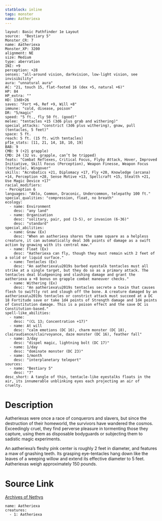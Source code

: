 ```yaml
---
statblock: inline
tags: monster
name: Aatheriexa
---
```

```statblock
layout: Basic Pathfinder 1e Layout
source:  "Bestiary 5"
Monster_CR: 7
name: Aatheriexa
Monster_XP: 3200
alignment: NE
size: Medium
type: aberration
INI: +9
perception: +28
senses: "all-around vision, darkvision, low-light vision, see invisibility"
aura: "unnatural aura"
AC: "21, touch 15, flat-footed 16 (dex +5, natural +6)"
HP: 84
HP_extra: ""
HD: 13d8+26
saves: "Fort +6, Ref +9, Will +8"
immune: "cold, disease, poison"
DR: "5/magic"
speed: "5 ft., fly 50 ft. (good)"
melee: "tentacles +15 (3d6 plus grab and withering)"
special_attacks: "constrict (3d6 plus withering), gnaw, pull (tentacles, 5 feet)"
space: 5 ft.
reach: 5 ft. (15 ft. with tentacles)
pf1e_stats: [11, 21, 14, 18, 10, 19]
BAB: 9
CMB: 9 (+21 grapple)
CMD: 24 (32 vs. grapple, can’t be tripped)
feats: "Combat Reflexes, Critical Focus, Flyby Attack, Hover, Improved Initiative, Skill Focus (Perception), Weapon Finesse, Weapon Focus (tentacle), Wingover"
skills: "Acrobatics +21, Diplomacy +17, Fly +20, Knowledge (arcana) +14, Perception +28, Sense Motive +13, Spellcraft +15, Stealth +21, Use Magic Device +17"
racial_modifiers:
- Perception 6
languages: "Aklo, Common, Draconic, Undercommon, telepathy 100 ft."
special_qualities: "compression, float, no breath"
ecology:
  - name: Environment
    desc: "any land"
  - name: Organisation
    desc: "solitary, pair, pod (3-5), or invasion (6-36)"
    desc: "standard"
special_abilities:
  - name: Gnaw (Ex)
    desc: "When an aatheriexa shares the same square as a helpless creature, it can automatically deal 3d6 points of damage as a swift action by gnawing with its central maw."
  - name: Float (Ex)
    desc: "Aatheriexa can fly, though they must remain with 2 feet of a solid or liquid surface."
  - name: Tentacles (Ex)
    desc: "An aatheriexa\u2019s barbed eyestalk tentacles must all strike at a single target, but they do so as a primary attack. The tentacles deal bludgeoning and slashing damage and grant the aatheriexa a +8 bonus on grapple combat maneuver checks."
  - name: Withering (Ex)
    desc: "An aatheriexa\u2019s tentacles secrete a toxin that causes flesh to swiftly rot and slough off the bone. A creature damaged by an aatheriexa\u2019s tentacles or constrict attack must succeed at a DC 18 Fortitude save or take 1d4 points of Strength damage and 1d4 points of Constitution damage. This is a poison effect and the save DC is Constitution-based."
spell-like_abilities:
  - name:
    desc: "(CL 13; Concentration +17)"
  - name: At will
    desc: "calm emotions (DC 16), charm monster (DC 18), clairaudience/clairvoyance, daze monster (DC 16), feather fall"
  - name: 3/day
    desc: "dispel magic, lightning bolt (DC 17)"
  - name: 1/day
    desc: "dominate monster (DC 23)"
  - name: 1/month
    desc: "interplanetary teleport"
sources:
  - name: "Bestiary 5"
    desc: "7"
desc_short: A tangle of thin, tentacle-like eyestalks floats in the air, its innumerable unblinking eyes each projecting an air of cruelty.
```
# Description
Aatheriexas were once a race of conquerors and slavers, but since the destruction of their homeworld, the survivors have wandered the cosmos. Exceedingly cruel, they find perverse pleasure in tormenting those they capture, using them as disposable bodyguards or subjecting them to sadistic magic experiments.

 An aatheriexa’s fleshy pink center is roughly 2 feet in diameter, and features a maw of gnashing teeth. Its grasping eye-tentacles hang down like the leaves of a weeping willow and extend its effective diameter to 5 feet. Aatheriexas weigh approximately 150 pounds.
# Source Link
[Archives of Nethys](https://aonprd.com/MonsterDisplay.aspx?ItemName=Aatheriexa)
```encounter-table
name: Aatheriexa
creatures:
  - 1: Aatheriexa
```
